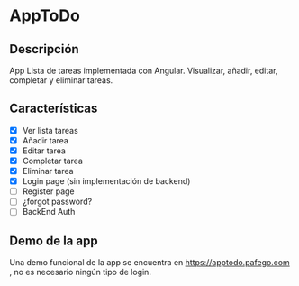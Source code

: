 # AppToDo
## Descripción
App Lista de tareas implementada con Angular. Visualizar, añadir, editar, completar y eliminar tareas.

## Características
- [x] Ver lista tareas
- [x] Añadir tarea
- [x] Editar tarea
- [x] Completar tarea
- [x] Eliminar tarea
- [x] Login page (sin implementación de backend)
- [ ] Register page
- [ ] ¿forgot password?
- [ ] BackEnd Auth

## Demo de la app
Una demo funcional de la app se encuentra en https://apptodo.pafego.com , no es necesario ningún tipo de login.

